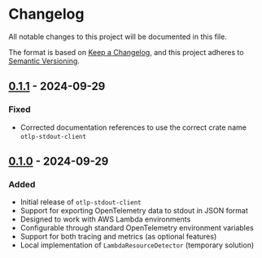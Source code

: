 # Changelog
All notable changes to this project will be documented in this file.

The format is based on [Keep a Changelog](https://keepachangelog.com/en/1.0.0/),
and this project adheres to [Semantic Versioning](https://semver.org/spec/v2.0.0.html).

## [0.1.1] - 2024-09-29
### Fixed
- Corrected documentation references to use the correct crate name `otlp-stdout-client`

## [0.1.0] - 2024-09-29
### Added
- Initial release of `otlp-stdout-client`
- Support for exporting OpenTelemetry data to stdout in JSON format
- Designed to work with AWS Lambda environments
- Configurable through standard OpenTelemetry environment variables
- Support for both tracing and metrics (as optional features)
- Local implementation of `LambdaResourceDetector` (temporary solution)

[0.1.1]: https://github.com/dev7a/lambda-otlp-forwarder/compare/v0.1.0...v0.1.1
[0.1.0]: https://github.com/dev7a/lambda-otlp-forwarder/releases/tag/v0.1.0